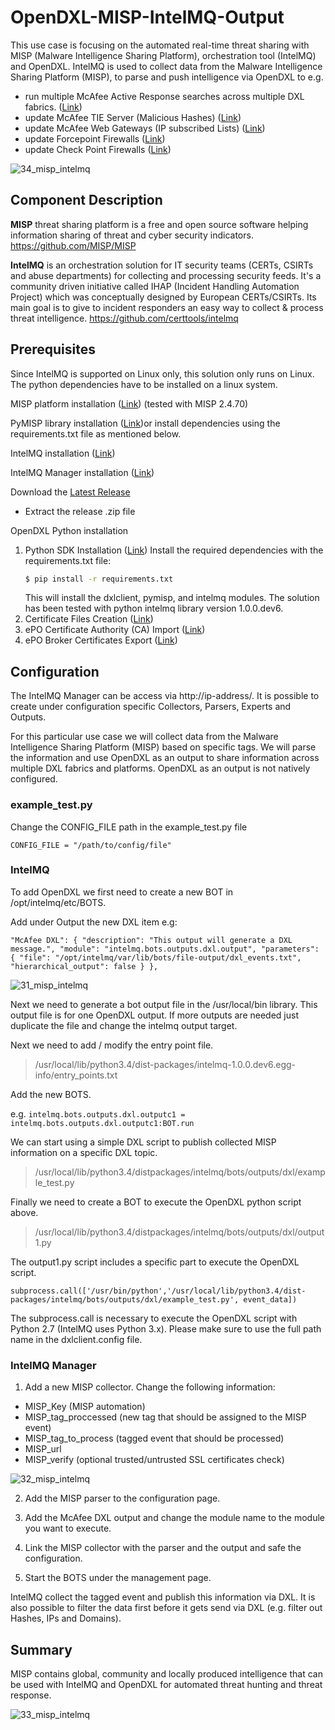 # OpenDXL-MISP-IntelMQ-Output
This use case is focusing on the automated real-time threat sharing with MISP (Malware Intelligence Sharing Platform), 
orchestration tool (IntelMQ) and OpenDXL.
IntelMQ is used to collect data from the Malware Intelligence Sharing Platform (MISP), to parse and push intelligence via OpenDXL 
to e.g. 

* run multiple McAfee Active Response searches across multiple DXL fabrics. ([Link]())
* update McAfee TIE Server (Malicious Hashes) ([Link]())
* update McAfee Web Gateways (IP subscribed Lists) ([Link]())
* update Forcepoint Firewalls ([Link]())
* update Check Point Firewalls ([Link]())

![34_misp_intelmq](https://cloud.githubusercontent.com/assets/25227268/25070153/fd670904-2296-11e7-82c1-7c30511ca72f.PNG)

## Component Description

**MISP** threat sharing platform is a free and open source software helping information sharing of threat and cyber security indicators.
https://github.com/MISP/MISP

**IntelMQ** is an orchestration solution for IT security teams (CERTs, CSIRTs and abuse departments) for collecting and processing 
security feeds. It's a community driven initiative called IHAP (Incident Handling Automation Project) which was conceptually designed by
European CERTs/CSIRTs. Its main goal is to give to incident responders an easy way to collect & process threat intelligence.
https://github.com/certtools/intelmq

## Prerequisites
Since IntelMQ is supported on Linux only, this solution only runs on Linux. The python dependencies have
to be installed on a linux system.

MISP platform installation ([Link](https://github.com/MISP/MISP)) (tested with MISP 2.4.70)

PyMISP library installation ([Link](https://github.com/CIRCL/PyMISP))or install dependencies
using the requirements.txt file as mentioned below.

IntelMQ installation ([Link](https://github.com/certtools/intelmq))

IntelMQ Manager installation ([Link](https://github.com/certtools/intelmq-manager))

Download the [Latest Release](https://github.com/mohl1/OpenDXL-MISP-IntelMQ-Output/releases)
   * Extract the release .zip file
   
OpenDXL Python installation
1. Python SDK Installation ([Link](https://opendxl.github.io/opendxl-client-python/pydoc/installation.html))
    Install the required dependencies with the requirements.txt file:
    ```sh
    $ pip install -r requirements.txt
    ```
    This will install the dxlclient, pymisp, and intelmq modules.
    The solution has been tested with python intelmq library version 1.0.0.dev6.  
2. Certificate Files Creation ([Link](https://opendxl.github.io/opendxl-client-python/pydoc/certcreation.html))
3. ePO Certificate Authority (CA) Import ([Link](https://opendxl.github.io/opendxl-client-python/pydoc/epocaimport.html))
4. ePO Broker Certificates Export ([Link](https://opendxl.github.io/opendxl-client-python/pydoc/epobrokercertsexport.html))

## Configuration
The IntelMQ Manager can be access via http://ip-address/. It is possible to create under configuration specific Collectors, 
Parsers, Experts and Outputs. 

For this particular use case we will collect data from the Malware Intelligence Sharing Platform (MISP) based on specific tags. 
We will parse the information and use OpenDXL as an output to share information across multiple DXL fabrics and platforms.
OpenDXL as an output is not natively configured. 

### example_test.py

Change the CONFIG_FILE path in the example_test.py file

`CONFIG_FILE = "/path/to/config/file"`

### IntelMQ
To add OpenDXL we first need to create a new BOT in /opt/intelmq/etc/BOTS.

Add under Output the new DXL item e.g:

``"McAfee DXL": {
 "description": "This output will generate a DXL message.",
 "module": "intelmq.bots.outputs.dxl.output",
 "parameters": {
 "file": "/opt/intelmq/var/lib/bots/file-output/dxl_events.txt",
 "hierarchical_output": false
 }
 },``

![31_misp_intelmq](https://cloud.githubusercontent.com/assets/25227268/25067193/e737ca0c-223b-11e7-8a5a-6eaa5c47a228.PNG)

Next we need to generate a bot output file in the /usr/local/bin library. This output file is for one OpenDXL output.
If more outputs are needed just duplicate the file and change the intelmq output target.

Next we need to add / modify the entry point file.

> /usr/local/lib/python3.4/dist-packages/intelmq-1.0.0.dev6.egg-info/entry_points.txt

Add the new BOTS.

e.g. `intelmq.bots.outputs.dxl.outputc1 = intelmq.bots.outputs.dxl.outputc1:BOT.run`

We can start using a simple DXL script to publish collected MISP information on a specific DXL topic. 

> /usr/local/lib/python3.4/distpackages/intelmq/bots/outputs/dxl/example_test.py

Finally we need to create a BOT to execute the OpenDXL python script above.

> /usr/local/lib/python3.4/distpackages/intelmq/bots/outputs/dxl/output1.py

The output1.py script includes a specific part to execute the OpenDXL script.

`subprocess.call(['/usr/bin/python','/usr/local/lib/python3.4/dist-packages/intelmq/bots/outputs/dxl/example_test.py', event_data])`

The subprocess.call is necessary to execute the OpenDXL script with Python 2.7 (IntelMQ uses Python 3.x). 
Please make sure to use the full path name in the dxlclient.config file.

### IntelMQ Manager
1. Add a new MISP collector. Change the following information:
* MISP_Key (MISP automation)
* MISP_tag_proccessed (new tag that should be assigned to the MISP event)
* MISP_tag_to_process (tagged event that should be processed)
* MISP_url
* MISP_verify (optional trusted/untrusted SSL certificates check)

![32_misp_intelmq](https://cloud.githubusercontent.com/assets/25227268/25067469/09c9c9c2-2245-11e7-8a38-f0279eb4f088.PNG)

2. Add the MISP parser to the configuration page.

3. Add the McAfee DXL output and change the module name to the module you want to execute.

4. Link the MISP collector with the parser and the output and safe the configuration.

5. Start the BOTS under the management page.

IntelMQ collect the tagged event and publish this information via DXL. It is also possible to filter the data first before it gets send via DXL (e.g. filter out Hashes, IPs and Domains).

## Summary
MISP contains global, community and locally produced intelligence that can be used with IntelMQ and OpenDXL for automated threat hunting and threat response.

![33_misp_intelmq](https://cloud.githubusercontent.com/assets/25227268/25067556/eb551ed0-2247-11e7-830e-4422655f561c.PNG)

